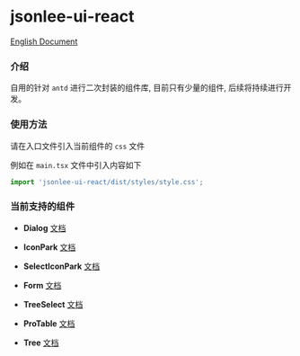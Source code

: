 # jsonlee-ui-react
[English Document](https://github.com/JsonLee12138/frontend-factory/blob/main/packages/jsonlee-ui-react/README.en.md)

### 介绍

自用的针对 `antd` 进行二次封装的组件库, 目前只有少量的组件, 后续将持续进行开发。

### 使用方法

请在入口文件引入当前组件的 `css` 文件

例如在 `main.tsx` 文件中引入内容如下
```ts
import 'jsonlee-ui-react/dist/styles/style.css';
```

### 当前支持的组件

- **Dialog** [文档](https://github.com/JsonLee12138/frontend-factory/blob/main/packages/jsonlee-ui-react/src/component/Dialog/README.md)

- **IconPark** [文档](https://github.com/JsonLee12138/frontend-factory/tree/main/packages/jsonlee-ui-react/src/component/IconPark/README.md)

- **SelectIconPark** [文档](https://github.com/JsonLee12138/frontend-factory/tree/main/packages/jsonlee-ui-react/src/component/SelectIconPark/README.md)

- **Form** [文档](https://github.com/JsonLee12138/frontend-factory/tree/main/packages/jsonlee-ui-react/src/component/Form/README.md)

- **TreeSelect** [文档](https://github.com/JsonLee12138/frontend-factory/tree/main/packages/jsonlee-ui-react/src/component/TreeSelect/README.md)

- **ProTable** [文档](https://github.com/JsonLee12138/frontend-factory/tree/main/packages/jsonlee-ui-react/src/component/ProTable/README.md)

- **Tree** [文档](https://github.com/JsonLee12138/frontend-factory/tree/main/packages/jsonlee-ui-react/src/component/Tree/README.md)
